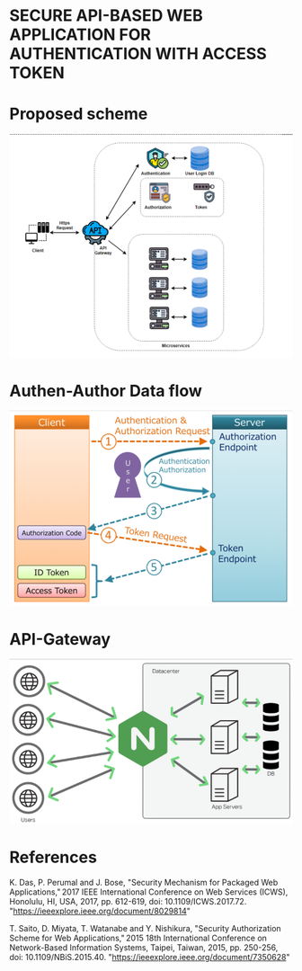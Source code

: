 # SECURE API-BASED WEB APPLICATION FOR AUTHENTICATION WITH ACCESS TOKEN 

# Proposed scheme
![architecture](atmarch.png)

# Authen-Author Data flow
![flow](authflow.png)

# API-Gateway
![apigateway](nginx.png)

# References
K. Das, P. Perumal and J. Bose, "Security Mechanism for Packaged Web Applications," 2017 IEEE International Conference on Web Services (ICWS), Honolulu, HI, USA, 2017, pp. 612-619, doi: 10.1109/ICWS.2017.72. "https://ieeexplore.ieee.org/document/8029814"

T. Saito, D. Miyata, T. Watanabe and Y. Nishikura, "Security Authorization Scheme for Web Applications," 2015 18th International Conference on Network-Based Information Systems, Taipei, Taiwan, 2015, pp. 250-256, doi: 10.1109/NBiS.2015.40. "https://ieeexplore.ieee.org/document/7350628"
